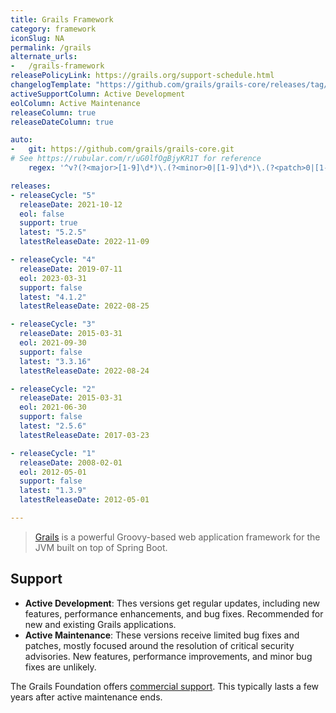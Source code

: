 ```yaml
---
title: Grails Framework
category: framework
iconSlug: NA
permalink: /grails
alternate_urls:
-   /grails-framework
releasePolicyLink: https://grails.org/support-schedule.html
changelogTemplate: "https://github.com/grails/grails-core/releases/tag/v__LATEST__"
activeSupportColumn: Active Development
eolColumn: Active Maintenance
releaseColumn: true
releaseDateColumn: true

auto:
-   git: https://github.com/grails/grails-core.git
# See https://rubular.com/r/uG0lfOgBjyKR1T for reference
    regex: '^v?(?<major>[1-9]\d*)\.(?<minor>0|[1-9]\d*)\.(?<patch>0|[1-9]\d*)$'

releases:
- releaseCycle: "5"
  releaseDate: 2021-10-12
  eol: false
  support: true
  latest: "5.2.5"
  latestReleaseDate: 2022-11-09

- releaseCycle: "4"
  releaseDate: 2019-07-11
  eol: 2023-03-31
  support: false
  latest: "4.1.2"
  latestReleaseDate: 2022-08-25

- releaseCycle: "3"
  releaseDate: 2015-03-31
  eol: 2021-09-30
  support: false
  latest: "3.3.16"
  latestReleaseDate: 2022-08-24

- releaseCycle: "2"
  releaseDate: 2015-03-31
  eol: 2021-06-30
  support: false
  latest: "2.5.6"
  latestReleaseDate: 2017-03-23

- releaseCycle: "1"
  releaseDate: 2008-02-01
  eol: 2012-05-01
  support: false
  latest: "1.3.9"
  latestReleaseDate: 2012-05-01

---
```


> [Grails](https://grails.org/) is a powerful Groovy-based web application framework for the JVM built on top of
> Spring Boot.

## Support

- **Active Development**: Thes versions get regular updates, including new features, performance enhancements, and bug fixes. Recommended for new and existing Grails applications.
- **Active Maintenance**: These versions receive limited bug fixes and patches, mostly focused around the resolution of critical security advisories. New features, performance improvements, and minor bug fixes are unlikely.

The Grails Foundation offers [commercial support](https://grails.org/support.html). This typically lasts a few years after active maintenance ends.
